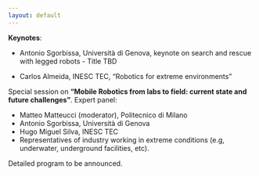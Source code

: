```yaml
---
layout: default
---
```


**Keynotes**:

* Antonio Sgorbissa, Università di Genova, keynote on search and rescue with legged robots - Title TBD

* Carlos Almeida, INESC TEC, “Robotics for extreme environments”


Special session on **“Mobile Robotics from labs to field: current state and future challenges”**.
Expert panel:

* Matteo Matteucci (moderator), Politecnico di Milano
* Antonio Sgorbissa, Università di Genova
* Hugo Miguel Silva, INESC TEC
* Representatives of industry working in extreme conditions (e.g, underwater, underground facilities, etc). 
 

Detailed program to be announced. 
